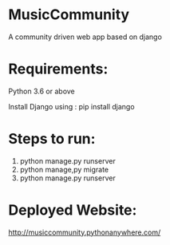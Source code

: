 # MusicCommunity
A community driven web app based on django

# Requirements:
  Python 3.6 or above
  
  Install Django using : pip install django
  
  # Steps to run:
  
  1. python manage.py runserver
  2. python manage,py migrate
  3. python manage.py runserver
  
  # Deployed Website:
  http://musiccommunity.pythonanywhere.com/

